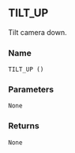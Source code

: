 ## TILT\_UP

Tilt camera down.


### Name

`TILT_UP ()`


### Parameters

`None`


### Returns

`None`
